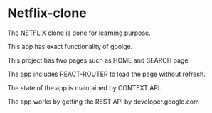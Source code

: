 # Netflix-clone
The NETFLIX clone is done for learning purpose.

This app has exact functionality of goolge.

This project has two pages such as HOME and SEARCH page.

The app includes REACT-ROUTER to load the page without refresh.

The state of the app is maintained by CONTEXT API.

The app works by getting the REST API by developer.google.com
